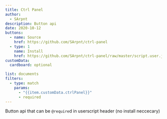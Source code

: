 ```yaml
---
title: Ctrl Panel
author:
  - SArpnt
description: Button api
date: 2020-10-12
buttons:
  - name: Source
    href: https://github.com/SArpnt/ctrl-panel
  - type: 1
    name: Install
    href: https://github.com/SArpnt/ctrl-panel/raw/master/script.user.js
customData:
  cardboard: optional

list: documents
filters:
  - type: match
    params:
      - "{{item.customData.ctrlPanel}}"
      - required
---
```

Button api that can be `@require`d in userscript header (no install neccecary)